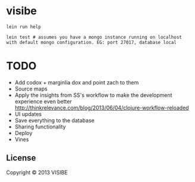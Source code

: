 # visibe

```
lein run help

lein test # assumes you have a mongo instance running on localhost with default mongo configuration. EG: port 27017, database local
```

# TODO

- Add codox + marginlia dox and point zach to them
- Source maps
- Apply the insights from SS's workflow to make the development experience even better http://thinkrelevance.com/blog/2013/06/04/clojure-workflow-reloaded
- UI updates
- Save everything to the database
- Sharing functionality
- Deploy
- Vines

## License

Copyright © 2013 VISIBE